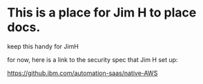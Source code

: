 # This is a place for Jim H to place docs. 

keep this handy for JimH


for now, here is a link to the security spec that Jim H set up:

https://github.ibm.com/automation-saas/native-AWS


